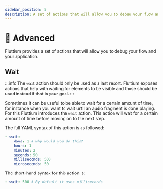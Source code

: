 ```yaml
---
sidebar_position: 5
description: A set of actions that will allow you to debug your flow and your application.
---
```


# 🧠 Advanced

Fluttium provides a set of actions that will allow you to debug your flow and your application.

## Wait

:::info
The `wait` action should only be used as a last resort. Fluttium exposes actions that help with
waiting for elements to be visible and those should be used instead if that is your goal.
:::

Sometimes it can be useful to be able to wait for a certain amount of time, for instance when you
want to wait until an audio fragment is done playing. For this Fluttium introduces the `wait`
action. This action will wait for a certain amount of time before moving on to the next step.

The full YAML syntax of this action is as followed:

```yaml
- wait:
    days: 1 # why would you do this?
    hours: 1
    minutes: 2
    seconds: 50
    milliseconds: 500
    microseconds: 50
```

The short-hand syntax for this action is:

```yaml
- wait: 500 # By default it uses milliseconds
```
